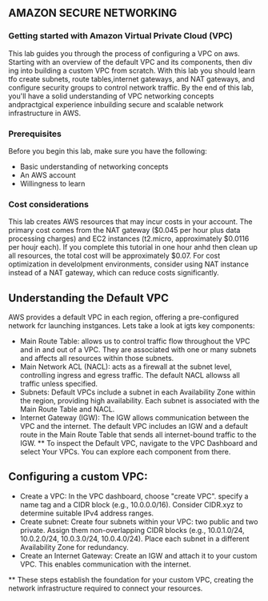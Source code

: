 ## AMAZON SECURE NETWORKING
### Getting started with Amazon Virtual Private Cloud (VPC)
This lab guides you through the process of configuring a VPC on aws. Starting with an overview of the default VPC and its components, then div ing into building a custom VPC from scratch. With this lab you should learn tfo create subnets, route tables,internet gateways, and NAT gateways, and configure security groups to control network traffic. By the end of this lab, you'll have a solid understanding of VPC networking concepts andpractgical experience inbuilding secure and scalable network infrastructure in AWS. 
### Prerequisites 
Before you begin this lab, make sure you have the following:
* Basic understanding of networking concepts
* An AWS account
* Willingness to learn
### Cost considerations
This lab creates AWS resources that may incur costs in your account. The primary cost comes from the NAT gateway ($0.045 per hour plus data processing charges) and EC2 instances (t2.micro, approximately $0.0116 per houjr each). If you complete this tutorial in one hour anhd then clean up all resources, the total cost will be approximately $0.07. For cost optimization in develolpment environments, consider using NAT instance instead of a NAT gateway, which can reduce costs significantly. 
## Understanding the Default VPC
AWS provides a default VPC in each region, offering a pre-configured network fcr launching instgances. Lets take a look at igts key components:
* Main Route Table: allows us to control traffic flow throughout the VPC and in and out of a VPC. They are associated with one or many subnets and affects all resources within those subnets.
* Main Network ACL (NACL): acts as a firewall at the subnet level, controlling  ingress and egress traffic. The default NACL allowss all traffic unless specified. 
* Subnets: Default VPCs include a subnet in each Availability Zone within the region, providing high availability. Each subnet is associated with the Main Route Table and NACL.
* Internet Gateway (IGW): The IGW allows communication between the VPC and the internet. The default VPC includes an IGW and a default route in the Main Route Table that sends all internet-bound traffic to the IGW.
** To inspect the Default VPC, navigate to the VPC Dashboard and select Your VPCs. You can explore each component from there.

## Configuring a custom VPC:
* Create a VPC: In the VPC dashboard, choose "create VPC". specify a name tag and a CIDR block (e.g., 10.0.0.0/16). Consider CIDR.xyz to determine suitable IPv4 address ranges.
* Create subnet: Create four subnets within your VPC: two public and two private. Assign them non-overlapping CIDR blocks (e.g., 10.0.1.0/24, 10.0.2.0/24, 10.0.3.0/24, 10.0.4.0/24). Place each subnet in a different Availability Zone for redundancy.
* Create an Internet Gateway: Create an IGW and attach it to your custom VPC. This enables communication with the internet.

** These steps establish the foundation for your custom VPC, creating the network infrastructure required to connect your resources.
